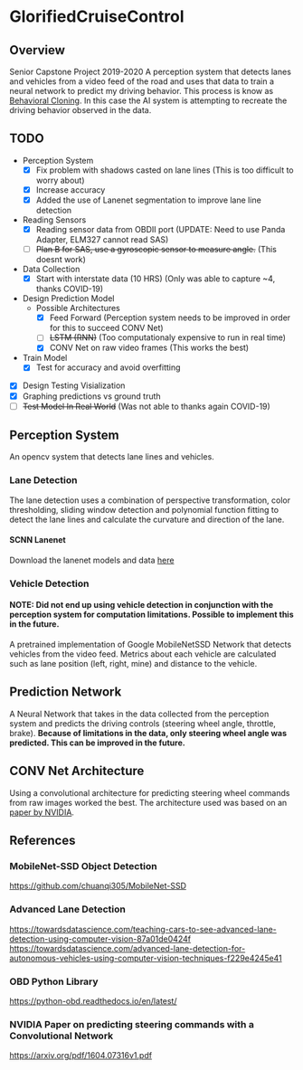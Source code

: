 # GlorifiedCruiseControl

## Overview
Senior Capstone Project 2019-2020
A perception system that detects lanes and vehicles from a video feed of the road and uses that data to train a neural network to predict my driving behavior.
This process is know as [Behavioral Cloning](https://arxiv.org/abs/1805.01954). In this case the AI system is attempting to recreate the driving behavior observed in the data.

## TODO
* Perception System
  * [x] Fix problem with shadows casted on lane lines (This is too difficult to worry about)
  * [x] Increase accuracy
  * [x] Added the use of Lanenet segmentation to improve lane line detection
* Reading Sensors
  * [x] Reading sensor data from OBDII port (UPDATE: Need to use Panda Adapter, ELM327 cannot read SAS)
  * [ ] ~~Plan B for SAS, use a gyroscopic sensor to measure angle.~~ (This doesnt work)
* Data Collection
  * [x] Start with interstate data (10 HRS) (Only was able to capture ~4, thanks COVID-19)
* Design Prediction Model
  * Possible Architectures
    * [x] Feed Forward (Perception system needs to be improved in order for this to succeed CONV Net)
    * [ ] ~~LSTM (RNN)~~ (Too computationaly expensive to run in real time)
    * [x] CONV Net on raw video frames (This works the best)
* Train Model
  * [x] Test for accuracy and avoid overfitting
* [x] Design Testing Visialization
* [x] Graphing predictions vs ground truth
* [ ] ~~Test Model In Real World~~ (Was not able to thanks again COVID-19)

## Perception System
An opencv system that detects lane lines and vehicles. 

### Lane Detection
The lane detection uses a combination of perspective transformation, color thresholding, sliding window detection and polynomial function fitting to detect the lane lines and calculate the curvature and direction of the lane.
#### SCNN Lanenet
Download the lanenet models and data [here](https://drive.google.com/open?id=1Z2HSItBayCRa3pg1CEn0S_xn8LLLwIGD)

### Vehicle Detection
#### NOTE: Did not end up using vehicle detection in conjunction with the perception system for computation limitations. Possible to implement this in the future.
A pretrained implementation of Google MobileNetSSD Network that detects vehicles from the video feed. Metrics about each vehicle are calculated such as lane position (left, right, mine) and distance to the vehicle.

## Prediction Network
A Neural Network that takes in the data collected from the perception system and predicts the driving controls (steering wheel angle, throttle, brake). **Because of limitations in the data, only steering wheel angle was predicted. This can be improved in the future.**

## CONV Net Architecture
Using a convolutional architecture for predicting steering wheel commands from raw images worked the best. The architecture used was based on an [paper by NVIDIA](https://arxiv.org/pdf/1604.07316v1.pdf).

## References
### MobileNet-SSD Object Detection
https://github.com/chuanqi305/MobileNet-SSD
### Advanced Lane Detection
https://towardsdatascience.com/teaching-cars-to-see-advanced-lane-detection-using-computer-vision-87a01de0424f
https://towardsdatascience.com/advanced-lane-detection-for-autonomous-vehicles-using-computer-vision-techniques-f229e4245e41
### OBD Python Library
https://python-obd.readthedocs.io/en/latest/
### NVIDIA Paper on predicting steering commands with a Convolutional Network
https://arxiv.org/pdf/1604.07316v1.pdf